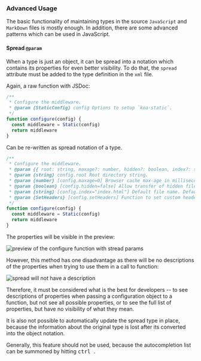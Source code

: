 ### Advanced Usage

The basic functionality of maintaining types in the source `JavaScript` and `MarkDown` files is mostly enough. In addition, there are some advanced patterns which can be used in JavaScript.

#### Spread `@param`

When a type is just an object, it can be spread into a notation which contains its properties for even better visibility. To do that, the `spread` attribute must be added to the type definition in the `xml` file.

Again, a raw function with JSDoc:

```js
/**
 * Configure the middleware.
 * @param {StaticConfig} config Options to setup `koa-static`.
 */
function configure(config) {
  const middleware = Static(config)
  return middleware
}
```

Can be re-written as spread notation of a type.

```js
/**
 * Configure the middleware.
 * @param {{ root: string, maxage?: number, hidden?: boolean, index?: string, setHeaders?: SetHeaders }} config Options to setup `koa-static`.
 * @param {string} config.root Root directory string.
 * @param {number} [config.maxage=0] Browser cache max-age in milliseconds. Default `0`.
 * @param {boolean} [config.hidden=false] Allow transfer of hidden files. Default `false`.
 * @param {string} [config.index="index.html"] Default file name. Default `index.html`.
 * @param {SetHeaders} [config.setHeaders] Function to set custom headers on response.
 */
function configure(config) {
  const middleware = Static(config)
  return middleware
}
```

The properties will be visible in the preview:

![preview of the configure function with stread params](./spread.gif)

However, this method has one disadvantage as there will be no descriptions of the properties when trying to use them in a call to function:

![spread will not have a description](./no-desc.gif)

Therefore, it must be considered what is the best for developers -- to see descriptions of properties when passing a configuration object to a function, but not see all possible properties, or to see the full list of properties, but have no visibility of what they mean.

It is also not possible to automatically update the spread type in place, because the information about the original type is lost after its converted into the object notation.

Generally, this feature should not be used, because the autocompletion list can be summoned by hitting <kbd>ctrl</kbd><kbd>     </kbd>.
